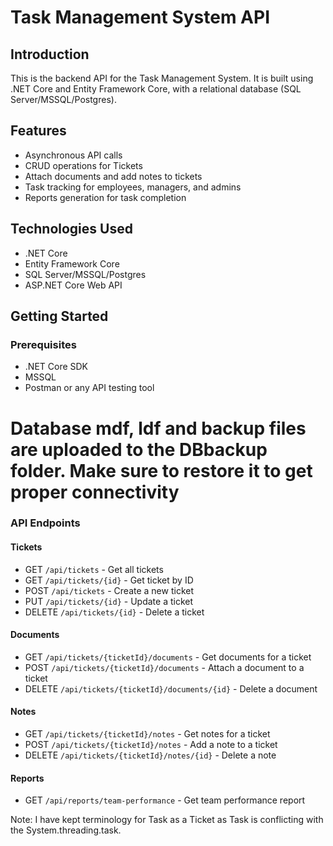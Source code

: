 # Task Management System API

## Introduction
This is the backend API for the Task Management System. It is built using .NET Core and Entity Framework Core, with a relational database (SQL Server/MSSQL/Postgres).

## Features
- Asynchronous API calls
- CRUD operations for Tickets
- Attach documents and add notes to tickets
- Task tracking for employees, managers, and admins
- Reports generation for task completion

## Technologies Used
- .NET Core
- Entity Framework Core
- SQL Server/MSSQL/Postgres
- ASP.NET Core Web API

## Getting Started


### Prerequisites
- .NET Core SDK
- MSSQL
- Postman or any API testing tool
# Database mdf, ldf and backup files are uploaded to the DBbackup folder. Make sure to restore it to get proper connectivity
### API Endpoints

#### Tickets
- GET `/api/tickets` - Get all tickets
- GET `/api/tickets/{id}` - Get ticket by ID
- POST `/api/tickets` - Create a new ticket
- PUT `/api/tickets/{id}` - Update a ticket
- DELETE `/api/tickets/{id}` - Delete a ticket

#### Documents
- GET `/api/tickets/{ticketId}/documents` - Get documents for a ticket
- POST `/api/tickets/{ticketId}/documents` - Attach a document to a ticket
- DELETE `/api/tickets/{ticketId}/documents/{id}` - Delete a document

#### Notes
- GET `/api/tickets/{ticketId}/notes` - Get notes for a ticket
- POST `/api/tickets/{ticketId}/notes` - Add a note to a ticket
- DELETE `/api/tickets/{ticketId}/notes/{id}` - Delete a note

#### Reports
- GET `/api/reports/team-performance` - Get team performance report

Note: I have kept terminology for Task as a Ticket as Task is conflicting with the System.threading.task.
